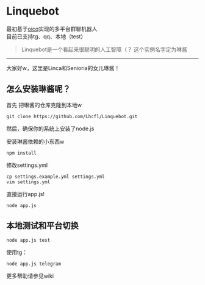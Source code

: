 # Linquebot

最初基于[oicq](https://github.com/takayama-lily/oicq)实现的多平台群聊机器人  
目前已支持tg、qq、本地（test）

> Linquebot是一个看起来很聪明的人工智障（？
> 这个实例名字定为琳酱

----

大家好w，这里是Linca和Senioria的女儿琳酱！

## 怎么安装琳酱呢？

首先 把琳酱的仓库克隆到本地w

```
git clone https://github.com/Lhcfl/Linquebot.git
```

然后，确保你的系统上安装了node.js

安装琳酱依赖的小东西w

```
npm install
```

修改settings.yml
```
cp settings.example.yml settings.yml
vim settings.yml
```

直接运行app.js!

```
node app.js
```

## 本地测试和平台切换

```
node app.js test
```

使用tg：

```
node app.js telegram
```

更多帮助请参见wiki

